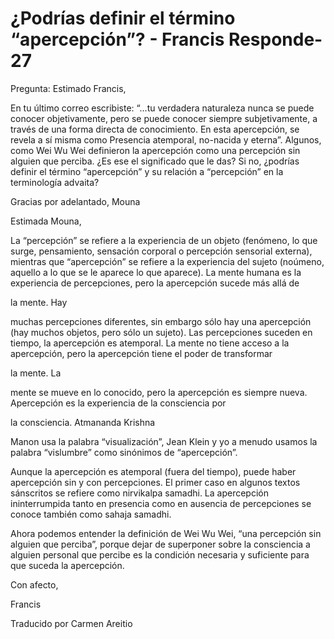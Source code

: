 # ¿Podrías definir el término “apercepción”? - Francis Responde- 27

Pregunta: Estimado Francis,

En tu último correo escribiste: “…tu verdadera naturaleza nunca se puede conocer objetivamente, pero se puede conocer siempre subjetivamente, a través de una forma directa de conocimiento. En esta apercepción, se revela a sí misma como Presencia atemporal, no-nacida y eterna”. Algunos, como Wei Wu Wei definieron la apercepción como una percepción sin alguien que perciba. ¿Es ese el significado que le das? Si no, ¿podrías definir el término “apercepción” y su relación a “percepción” en la terminología advaita?

Gracias por adelantado, Mouna

Estimada Mouna,

La “percepción” se refiere a la experiencia de un objeto (fenómeno, lo que surge, pensamiento, sensación corporal o percepción sensorial externa), mientras que “apercepción” se refiere a la experiencia del sujeto (noúmeno, aquello a lo que se le aparece lo que aparece). La mente humana es la experiencia de percepciones, pero la apercepción sucede más allá de

la mente. Hay

muchas percepciones diferentes, sin embargo sólo hay una apercepción (hay muchos objetos, pero sólo un sujeto). Las percepciones suceden en tiempo, la apercepción es atemporal. La mente no tiene acceso a la apercepción, pero la apercepción tiene el poder de transformar

la mente. La

mente se mueve en lo conocido, pero la apercepción es siempre nueva. Apercepción es la experiencia de la consciencia por

la consciencia. Atmananda Krishna

Manon usa la palabra “visualización”, Jean Klein y yo a menudo usamos la palabra “vislumbre” como sinónimos de “apercepción”.

Aunque la apercepción es atemporal (fuera del tiempo), puede haber apercepción sin y con percepciones. El primer caso en algunos textos sánscritos se refiere como nirvikalpa samadhi. La apercepción ininterrumpida tanto en presencia como en ausencia de percepciones se conoce también como sahaja samadhi.

Ahora podemos entender la definición de Wei Wu Wei, “una percepción sin alguien que perciba”, porque dejar de superponer sobre la consciencia a alguien personal que percibe es la condición necesaria y suficiente para que suceda la apercepción.

Con afecto,

Francis

Traducido por Carmen Areitio

